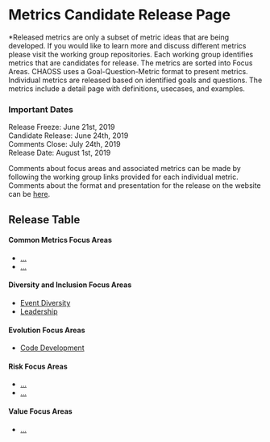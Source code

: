 # Metrics Candidate Release Page

*Released metrics are only a subset of metric ideas that are being developed. If you would like to learn more and discuss different metrics please visit the working group repositories. Each working group identifies metrics that are candidates for release. The metrics are sorted into Focus Areas. CHAOSS uses a Goal-Question-Metric format to present metrics. Individual metrics are released based on identified goals and questions. The metrics include a detail page with definitions, usecases, and examples.  

### Important Dates
Release Freeze: June 21st, 2019  
Candidate Release: June 24th, 2019  
Comments Close: July 24th, 2019  
Release Date: August 1st, 2019  

Comments about focus areas and associated metrics can be made by following the working group links provided for each individual metric. Comments about the format and presentation for the release on the website can be [here]().  

## Release Table
#### Common Metrics Focus Areas
* [...](#user-content)
* [...](#user-content)
#### Diversity and Inclusion Focus Areas
* [Event Diversity](#user-content-focus-area---event-diversity)
* [Leadership](#user-content-focus-area---leadership)
#### Evolution Focus Areas
* [Code Development](#user-content-focus-area---code-development)
#### Risk Focus Areas
* [...](#user-content)
* [...](#user-content)
#### Value Focus Areas
* [...](#user-content)

